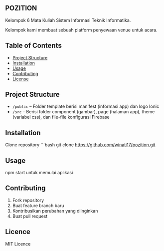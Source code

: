 ## POZITION

Kelompok 6 Mata Kuliah Sistem Informasi Teknik Informatika. 

Kelompok kami membuat sebuah platform penyewaan venue untuk acara. 


## Table of Contents
- [Project Structure](#projectstructure)
- [Installation](#installation)
- [Usage](#usage)
- [Contributing](#contributing)
- [License](#license)
  

## Project Structure

- `/public` – Folder template berisi manifest (informasi app) dan logo Ionic 
- `/src` – Berisi folder component (gambar), page (halaman app), theme (variabel css), dan file-file konfigurasi Firebase


## Installation
Clone repository
    ```bash
   git clone https://github.com/winati17/pozition.git

## Usage 
  npm start    untuk memulai aplikasi

## Contributing 
1. Fork repository
2. Buat feature branch baru
3. Kontribusikan perubahan yang diinginkan
4. Buat pull request

## Licence
MIT Licence 

